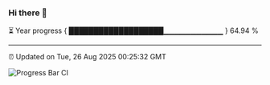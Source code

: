 ### Hi there 👋

⏳ Year progress { ███████████████████▁▁▁▁▁▁▁▁▁▁▁ } 64.94 %

---

⏰ Updated on Tue, 26 Aug 2025 00:25:32 GMT

![Progress Bar CI](https://github.com/liununu/liununu/workflows/Progress%20Bar%20CI/badge.svg)
